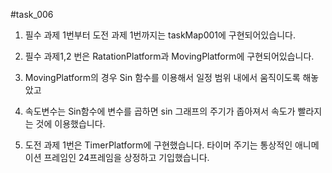 #task_006

1. 필수 과제 1번부터 도전 과제 1번까지는 taskMap001에 구현되어있습니다.
2. 필수 과제1,2 번은 RatationPlatform과 MovingPlatform에 구현되어있습니다.
3. MovingPlatform의 경우 Sin 함수를 이용해서 일정 범위 내에서 움직이도록 해놓았고
4. 속도변수는 Sin함수에 변수를 곱하면 sin 그래프의 주기가 좁아져서 속도가 빨라지는 것에 이용했습니다.

5. 도전 과제 1번은 TimerPlatform에 구현했습니다. 타이머 주기는 통상적인 애니메이션 프레임인 24프레임을 상정하고 기입했습니다.
